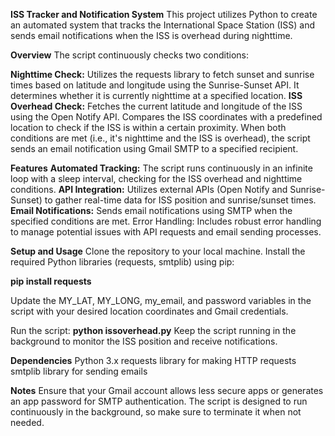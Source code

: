 **ISS Tracker and Notification System**
This project utilizes Python to create an automated system that tracks the International Space Station (ISS) and sends email notifications when the ISS is overhead during nighttime.

**Overview**
The script continuously checks two conditions:

**Nighttime Check:** Utilizes the requests library to fetch sunset and sunrise times based on latitude and longitude using the Sunrise-Sunset API. It determines whether it is currently nighttime at a specified location.
**ISS Overhead Check:** Fetches the current latitude and longitude of the ISS using the Open Notify API. Compares the ISS coordinates with a predefined location to check if the ISS is within a certain proximity.
When both conditions are met (i.e., it's nighttime and the ISS is overhead), the script sends an email notification using Gmail SMTP to a specified recipient.

**Features**
**Automated Tracking:** The script runs continuously in an infinite loop with a sleep interval, checking for the ISS overhead and nighttime conditions.
**API Integration:** Utilizes external APIs (Open Notify and Sunrise-Sunset) to gather real-time data for ISS position and sunrise/sunset times.
**Email Notifications:** Sends email notifications using SMTP when the specified conditions are met.
Error Handling: Includes robust error handling to manage potential issues with API requests and email sending processes.

**Setup and Usage**
Clone the repository to your local machine.
Install the required Python libraries (requests, smtplib) using pip:

**pip install requests**

Update the MY_LAT, MY_LONG, my_email, and password variables in the script with your desired location coordinates and Gmail credentials.

Run the script:
**python issoverhead.py**
Keep the script running in the background to monitor the ISS position and receive notifications.

**Dependencies**
Python 3.x
requests library for making HTTP requests
smtplib library for sending emails

**Notes**
Ensure that your Gmail account allows less secure apps or generates an app password for SMTP authentication.
The script is designed to run continuously in the background, so make sure to terminate it when not needed.
